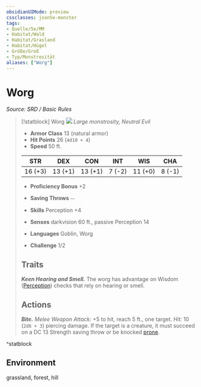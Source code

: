 ```yaml
---
obsidianUIMode: preview
cssclasses: json5e-monster
tags:
- Quelle/5e/MM
- Habitat/Wald
- Habitat/Grasland
- Habitat/Hügel
- Größe/Groß
- Typ/Monstrosität
aliases: ["Worg"]
---
```

# Worg
*Source: SRD / Basic Rules*  

> [!statblock] Worg
> ![](compendium/bestiary/monstrosity/token/worg.png#token)
> *Large monstrosity, Neutral Evil*
> 
> - **Armor Class** 13  (natural armor)
> - **Hit Points** 26 (`4d10 + 4`)
> - **Speed** 50 ft.
> 
> |STR|DEX|CON|INT|WIS|CHA|
> |:---:|:---:|:---:|:---:|:---:|:---:|
> |16 (+3)|13 (+1)|13 (+1)| 7 (-2)|11 (+0)| 8 (-1)|
> 
> - **Proficiency Bonus** +2
> - **Saving Throws** ⏤
> - **Skills** Perception +4
> - **Senses** darkvision 60 ft., passive Perception 14
> 
> - **Languages** Goblin, Worg
> - **Challenge** 1/2
> 
> ## Traits
> 
> ***Keen Hearing and Smell.*** The worg has advantage on Wisdom ([Perception](rules/skills.md#Perception)) checks that rely on hearing or smell.
> 
> ## Actions
> 
> ***Bite.*** *Melee Weapon Attack:* +5 to hit, reach 5 ft., one target. *Hit:* 10 (`2d6 + 3`) piercing damage. If the target is a creature, it must succeed on a DC 13 Strength saving throw or be knocked [prone](rules/conditions.md#prone).
^statblock

## Environment

grassland, forest, hill